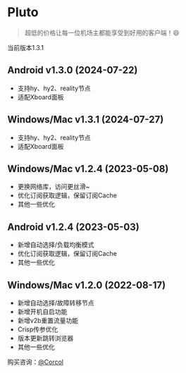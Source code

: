 # Pluto

> 超低的价格让每一位机场主都能享受到好用的客户端！😄

当前版本1.3.1

## Android v1.3.0 (2024-07-22)
- 支持hy、hy2、reality节点
- 适配Xboard面板

## Windows/Mac v1.3.1 (2024-07-27)
- 支持hy、hy2、reality节点
- 适配Xboard面板

## Windows/Mac v1.2.4 (2023-05-08)
- 更换网络库，访问更丝滑~
- 优化订阅获取逻辑，保留订阅Cache
- 其他一些优化

## Android v1.2.4 (2023-05-03)
- 新增自动选择/负载均衡模式
- 优化订阅获取逻辑，保留订阅Cache
- 其他一些优化

## Windows/Mac v1.2.0 (2022-08-17)
- 新增自动选择/故障转移节点
- 新增开机自启功能
- 新增v2b重置流量功能
- Crisp传参优化
- 版本更新跳转浏览器
- 其他一些优化

购买咨询：[@Corcol](https://t.me/Corcol)